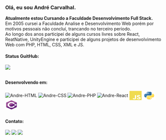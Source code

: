 ### Olá, eu sou André Carvalhal.
**Atualmente estou Cursando a Faculdade Desenvolvimento Full Stack.**<br>
Em 2005 cursei a Faculdade Analise e Desenvolvimento Web porém por motivos pessoais não concluí, trancando no terceiro periodo.<br>
Ao longo dos anos participei de alguns cursos livres sobre React, ReatNative, UnityEngine e participei de alguns projetos de desenvolvimento Web com PHP, HTML, CSS, XML e JS.
<br>
#### Status GuitHub:
<div>
<a href="https://github.com/andrec1986">
<img height="150em" src="https://github-readme-stats.vercel.app/api?username=andrec1986&show_icons=true&theme=github_dark&include_all_commits=true&count_private=true"/>
<? <img height="150em" width="60%" src="https://github-readme-stats.vercel.app/api/top-langs/?username=andrec1986&layout=compact&langs_count=7&theme=github_dark"/>
</div></a>

##
#### Desenvolvendo em:
<div style="display: inline_block">
  <img align="center" alt="Andre-HTML" height="30" width="40" src="https://cdn.jsdelivr.net/gh/devicons/devicon/icons/html5/html5-original-wordmark.svg">
  <img align="center" alt="Andre-CSS" height="30" width="40" src="https://cdn.jsdelivr.net/gh/devicons/devicon/icons/css3/css3-original-wordmark.svg">
  <img align="center" alt="Andre-PHP" height="30" width="40" src="https://cdn.jsdelivr.net/gh/devicons/devicon/icons/php/php-original.svg">
  <img align="center" alt="Andre-React" height="30" width="40" src="https://cdn.jsdelivr.net/gh/devicons/devicon/icons/react/react-original-wordmark.svg">
  <img align="center" alt="Andre-Js" height="30" width="40" src="https://raw.githubusercontent.com/devicons/devicon/master/icons/javascript/javascript-plain.svg">
  <img align="center" alt="Andre-Python" height="30" width="40" src="https://raw.githubusercontent.com/devicons/devicon/master/icons/python/python-original.svg">
  <img align="center" alt="Andre-Csharp" height="30" width="40" src="https://raw.githubusercontent.com/devicons/devicon/master/icons/csharp/csharp-original.svg">
</div>

##
#### Contato:
<div style="display: inline_block">
  <a href="https://www.instagram.com/ndrcarv/"><img src="https://img.shields.io/badge/Instagram-E4405F?style=for-the-badge&logo=instagram&logoColor=white"/></a>
  <a href="mailto:ndrcarvalhal@gmail.com"><img src="https://img.shields.io/badge/Gmail-D14836?style=for-the-badge&logo=gmail&logoColor=white"/></a>
  <a href="https://api.whatsapp.com/send?phone=+5521990206130&text=Ola"><img src="https://img.shields.io/badge/WhatsApp-25D366?style=for-the-badge&logo=whatsapp&logoColor=white"/></a>
</div>
